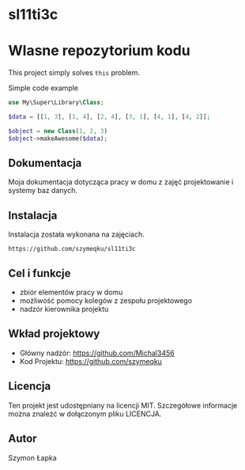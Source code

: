 # sl11ti3c
# Wlasne repozytorium kodu

This project simply solves `this` problem.

Simple code example 

```php
use My\Super\Library\Class;

$data = [[1, 3], [1, 4], [2, 4], [3, 1], [4, 1], [4, 2]];

$object = new Class(1, 2, 3)
$object->makeAwesome($data);
```

## Dokumentacja

Moja dokumentacja dotycząca pracy w domu z zajęć projektowanie i systemy baz danych.

## Instalacja

Instalacja została wykonana na zajęciach.

```
https://github.com/szymeqku/sl11ti3c
```

## Cel i funkcje

* zbiór elementów pracy w domu
* możliwość pomocy kolegów z zespołu projektowego
* nadzór kierownika projektu

## Wkład projektowy

* Główny nadzór: https://github.com/Michal3456
* Kod Projektu: https://github.com/szymeqku


## Licencja

Ten projekt jest udostępniany na licencji MIT. Szczegółowe informacje można znaleźć w dołączonym pliku LICENCJA.

## Autor

Szymon Łapka
